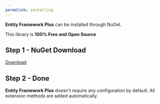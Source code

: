 ```yaml
---
permalink: installing
---
```


**Entity Framework Plus** can be installed through NuGet.

This library is **100% Free and Open Source**

## Step 1 - NuGet Download

<a class="btn btn-lg btn-z" role="button" href="/download" onclick="ga('send', 'event', { eventAction: 'download'});">
    <i class="fa fa-cloud-download" aria-hidden="true"></i>
    Download
    <i class="fa fa-angle-right"></i>
</a>

## Step 2 - Done

**Entity Framework Plus** doesn't require any configuration by default. All extension methods are added automatically.
